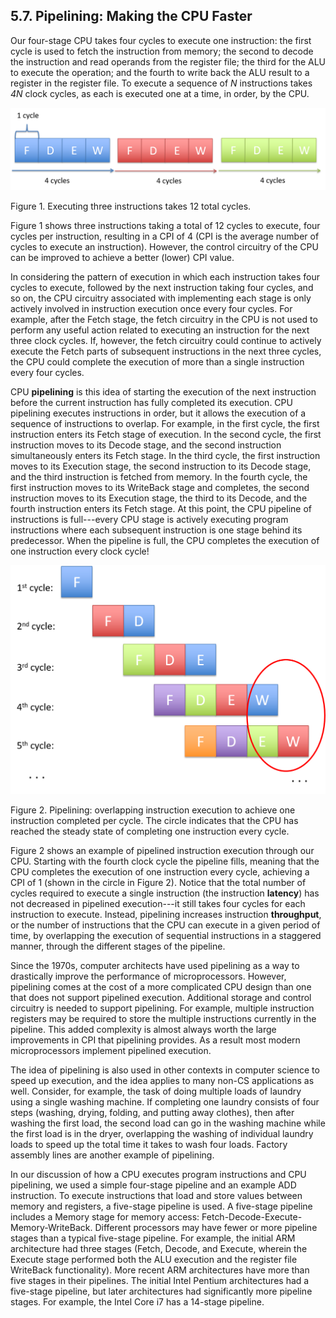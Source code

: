 
## 5.7. Pipelining: Making the CPU Faster 

Our four-stage CPU takes four cycles to execute one instruction: the
first cycle is used to fetch the instruction from memory; the second to
decode the instruction and read operands from the register file; the
third for the ALU to execute the operation; and the fourth to write back
the ALU result to a register in the register file. To execute a sequence
of *N* instructions takes *4N* clock cycles, as each is executed one at
a time, in order, by the CPU.




![12 cycles to complete 3 instruction](_images/4instrcycles.png)


Figure 1. Executing three instructions takes 12 total cycles.


Figure 1 shows three instructions taking a total
of 12 cycles to execute, four cycles per instruction, resulting in a CPI
of 4 (CPI is the average number of cycles to execute an instruction).
However, the control circuitry of the CPU can be improved to achieve a
better (lower) CPI value.


In considering the pattern of execution in which each instruction takes
four cycles to execute, followed by the next instruction taking four
cycles, and so on, the CPU circuitry associated with implementing each
stage is only actively involved in instruction execution once every four
cycles. For example, after the Fetch stage, the fetch circuitry in the
CPU is not used to perform any useful action related to executing an
instruction for the next three clock cycles. If, however, the fetch
circuitry could continue to actively execute the Fetch parts of
subsequent instructions in the next three cycles, the CPU could complete
the execution of more than a single instruction every four cycles.


CPU **pipelining** is this idea of starting the execution of the next
instruction before the current instruction has fully completed its
execution. CPU pipelining executes instructions in order, but it allows
the execution of a sequence of instructions to overlap. For example, in
the first cycle, the first instruction enters its Fetch stage of
execution. In the second cycle, the first instruction moves to its
Decode stage, and the second instruction simultaneously enters its Fetch
stage. In the third cycle, the first instruction moves to its Execution
stage, the second instruction to its Decode stage, and the third
instruction is fetched from memory. In the fourth cycle, the first
instruction moves to its WriteBack stage and completes, the second
instruction moves to its Execution stage, the third to its Decode, and
the fourth instruction enters its Fetch stage. At this point, the CPU
pipeline of instructions is full---​every CPU stage is actively executing
program instructions where each subsequent instruction is one stage
behind its predecessor. When the pipeline is full, the CPU completes the
execution of one instruction every clock cycle!




![pipelined execution of instructions](_images/pipeline.png)


Figure 2. Pipelining: overlapping instruction execution to achieve one
instruction completed per cycle. The circle indicates that the CPU has
reached the steady state of completing one instruction every cycle.


Figure 2 shows an example of pipelined instruction
execution through our CPU. Starting with the fourth clock cycle the
pipeline fills, meaning that the CPU completes the execution of one
instruction every cycle, achieving a CPI of 1 (shown in the circle in
Figure 2). Notice that the total number of cycles
required to execute a single instruction (the instruction **latency**)
has not decreased in pipelined execution---​it still takes four cycles
for each instruction to execute. Instead, pipelining increases
instruction **throughput**, or the number of instructions that the CPU
can execute in a given period of time, by overlapping the execution of
sequential instructions in a staggered manner, through the different
stages of the pipeline.


Since the 1970s, computer architects have used pipelining as a way to
drastically improve the performance of microprocessors. However,
pipelining comes at the cost of a more complicated CPU design than one
that does not support pipelined execution. Additional storage and
control circuitry is needed to support pipelining. For example, multiple
instruction registers may be required to store the multiple instructions
currently in the pipeline. This added complexity is almost always worth
the large improvements in CPI that pipelining provides. As a result most
modern microprocessors implement pipelined execution.


The idea of pipelining is also used in other contexts in computer
science to speed up execution, and the idea applies to many non-CS
applications as well. Consider, for example, the task of doing multiple
loads of laundry using a single washing machine. If completing one
laundry consists of four steps (washing, drying, folding, and putting
away clothes), then after washing the first load, the second load can go
in the washing machine while the first load is in the dryer, overlapping
the washing of individual laundry loads to speed up the total time it
takes to wash four loads. Factory assembly lines are another example of
pipelining.


In our discussion of how a CPU executes program instructions and CPU
pipelining, we used a simple four-stage pipeline and an example ADD
instruction. To execute instructions that load and store values between
memory and registers, a five-stage pipeline is used. A five-stage
pipeline includes a Memory stage for memory access:
Fetch-Decode-Execute-Memory-WriteBack. Different processors may have
fewer or more pipeline stages than a typical five-stage pipeline. For
example, the initial ARM architecture had three stages (Fetch, Decode,
and Execute, wherein the Execute stage performed both the ALU execution
and the register file WriteBack functionality). More recent ARM
architectures have more than five stages in their pipelines. The initial
Intel Pentium architectures had a five-stage pipeline, but later
architectures had significantly more pipeline stages. For example, the
Intel Core i7 has a 14-stage pipeline.





